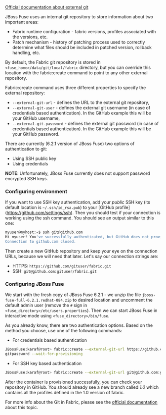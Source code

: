 [Official documentation about external git](https://access.redhat.com/documentation/en-US/Red_Hat_JBoss_Fuse/6.2.1/html/Fabric_Guide/Git-External.html)

JBoss Fuse uses an internal git repository to store information about two important areas:
* Fabric runtime configuration - fabric versions, profiles associated with the versions, etc.
* Patch mechanism - history of patching process used to correctly determine what files should be included in patched version, rollback handling, etc.

By default, the Fabric git repository is stored in `<fuse_home>/data/git/local/fabric` directory, but you can override this location with the
fabric:create command to point to any other external repository.

Fabric:create command uses three different properties to specify the external repository:
* `--external-git-url` - defines the URL to the external git repository,
* `--external-git-user` - defines the external git username (in case of credentials based authentication). In the GitHub example this will be your
GitHub username,
* `--external-git-password` - defines the external git password (in case of credentials based authentication). In the GitHub example this will be your
GitHub password.

There are currently (6.2.1 version of JBoss Fuse) two options of authentication to git:
* Using SSH public key
* Using credentials

**NOTE**: Unfortunately, JBoss Fuse currently does not support password encrypted SSH keys.

### Configuring environment

If you want to use SSH key authentication, add your _public_ SSH key (its default location is `~/.ssh/id_rsa.pub`) to your [GitHub profile]
(https://github.com/settings/ssh). Then you should test if your connection is working using the ssh command. You should see an output similar to
this one:

```bash
myuser@myhost:~$ ssh git@github.com
Hi myuser! You've successfully authenticated, but GitHub does not provide shell access.
Connection to github.com closed.
```

Then create a new GitHub repository and keep your eye on the connection URLs, because we will need that later. Let's say our connection strings are:
* HTTPS: `https://github.com/gituser/fabric.git`
* SSH: `git@github.com:gituser/fabric.git`

### Configuring JBoss Fuse

We start with the fresh copy of JBoss Fuse 6.2.1 - we unzip the file `jboss-fuse-full-6.2.1.redhat-084.zip` to desired location and uncomment the
default admin user (remove the `#` sign in `<fuse_directory>/etc/users.properties`). Then we can start JBoss Fuse in interactive mode using
`<fuse_directory>/bin/fuse`.

As you already know, there are two authentication options. Based on the method you choose, use one of the following commands:

* For credentials based authentication
```bash
JBossFuse:karaf@root> fabric:create --external-git-url https://github.com/gituser/fabric.git --external-git-user gituser --external-git-password
gitpassword --wait-for-provisioning
```

* For SSH key based authentication
```bash
JBossFuse:karaf@root> fabric:create --external-git-url git@github.com:gituser/fabric.git --wait-for-provisioning
```

After the container is provisioned successfully, you can check your repository in GitHub. You should already see a new branch called *1.0* which
contains all the profiles defined in the 1.0 version of fabric.

For more info about the Git in Fabric, please see the [official documentation](https://access.redhat.com/documentation/en-US/Red_Hat_JBoss_Fuse/6.2.1/html/Fabric_Guide/Git.html#Git-HowItWorks) about this topic.
